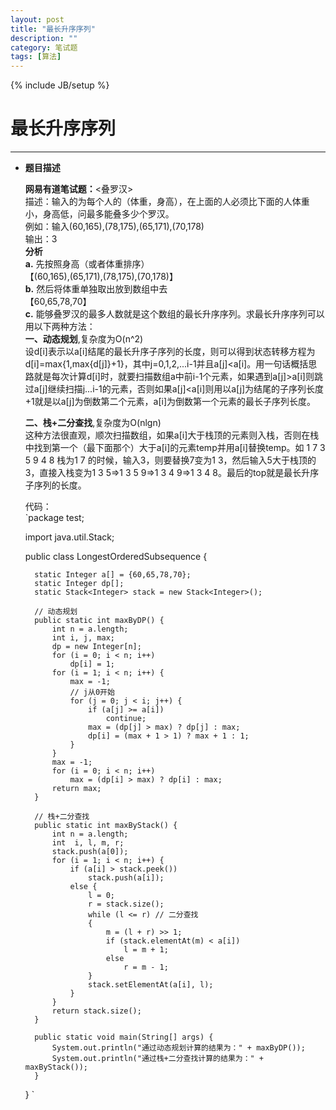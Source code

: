 ```yaml
---
layout: post
title: "最长升序序列"
description: ""
category: 笔试题
tags: [算法]
---
```

{% include JB/setup %}
# 最长升序序列
---


	
* **题目描述**

	**网易有道笔试题：**<叠罗汉><br>
	描述：输入的为每个人的（体重，身高），在上面的人必须比下面的人体重小，身高低，问最多能叠多少个罗汉。<br>
	例如：输入(60,165),(78,175),(65,171),(70,178)<br>
	输出：3<br>
	**分析**<br>
	**a.** 先按照身高（或者体重排序）<br>
	【(60,165),(65,171),(78,175),(70,178)】<br>
	**b.** 然后将体重单独取出放到数组中去<br>
	【60,65,78,70】<br>
	**c.** 能够叠罗汉的最多人数就是这个数组的最长升序序列。求最长升序序列可以用以下两种方法：<br>
	**一、动态规划**,复杂度为O(n^2)<br>
	设d[i]表示以a[i]结尾的最长升序子序列的长度，则可以得到状态转移方程为d[i]=max{1,max{d[j]}+1}，其中j=0,1,2,...i-1并且a[j]<a[i]。用一句话概括思路就是每次计算d[i]时，就要扫描数组a中前i-1个元素，如果遇到a[j]>a[i]则跳过a[j]继续扫描j...i-1的元素，否则如果a[j]<a[i]则用以a[j]为结尾的子序列长度+1就是以a[j]为倒数第二个元素，a[i]为倒数第一个元素的最长子序列长度。<br>
	<!--break-->
	**二、栈+二分查找**,复杂度为O(nlgn)<br>
	这种方法很直观，顺次扫描数组，如果a[i]大于栈顶的元素则入栈，否则在栈中找到第一个（最下面那个）大于a[i]的元素temp并用a[i]替换temp。如
	1 7 3 5 9 4 8
	栈为1 7 的时候，输入3，则要替换7变为1 3，然后输入5大于栈顶的3，直接入栈变为1 3 5=>1 3 5 9=>1 3 4 9=>1 3 4 8。最后的top就是最长升序子序列的长度。<br>

	代码：<br>
	`package test;

	import java.util.Stack;
	
	public class LongestOrderedSubsequence {
	
		static Integer a[] = {60,65,78,70};
		static Integer dp[];
		static Stack<Integer> stack = new Stack<Integer>();
	
		// 动态规划
		public static int maxByDP() {
			int n = a.length;
			int i, j, max;
			dp = new Integer[n];
			for (i = 0; i < n; i++)
				dp[i] = 1;
			for (i = 1; i < n; i++) {
				max = -1;
				// j从0开始
				for (j = 0; j < i; j++) {
					if (a[j] >= a[i])
						continue;
					max = (dp[j] > max) ? dp[j] : max;
					dp[i] = (max + 1 > 1) ? max + 1 : 1;
				}
			}
			max = -1;
			for (i = 0; i < n; i++)
				max = (dp[i] > max) ? dp[i] : max;
			return max;
		}
	
		// 栈+二分查找
		public static int maxByStack() {
			int n = a.length;
			int  i, l, m, r;
			stack.push(a[0]);
			for (i = 1; i < n; i++) {
				if (a[i] > stack.peek())
					stack.push(a[i]);
				else {
					l = 0;
					r = stack.size();
					while (l <= r) // 二分查找
					{
						m = (l + r) >> 1;
						if (stack.elementAt(m) < a[i])
							l = m + 1;
						else
							r = m - 1;
					}
					stack.setElementAt(a[i], l);
				}
			}
			return stack.size();
		}
	
		public static void main(String[] args) {
			System.out.println("通过动态规划计算的结果为：" + maxByDP());
			System.out.println("通过栈+二分查找计算的结果为：" + maxByStack());
		}
	
	}
`
	
	
	




 


